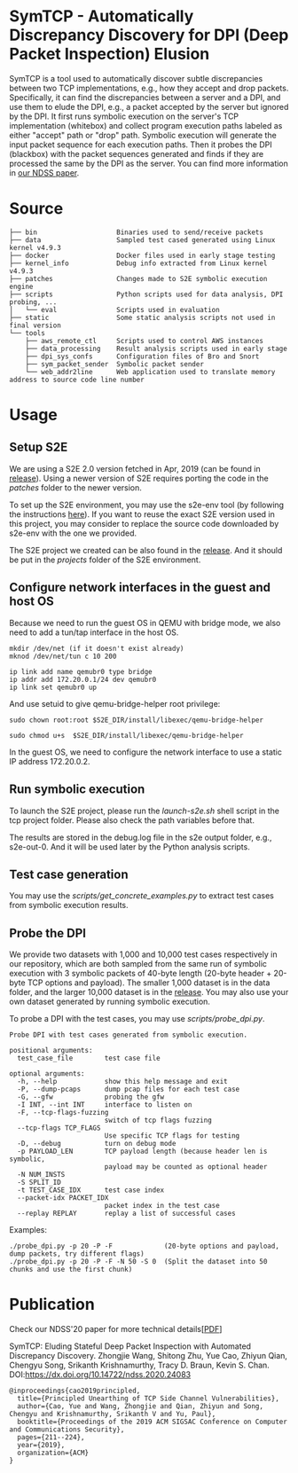 # SymTCP - Automatically Discrepancy Discovery for DPI (Deep Packet Inspection) Elusion

SymTCP is a tool used to automatically discover subtle discrepancies between two TCP implementations, e.g., how they accept and drop packets. Specifically, it can find the discrepancies between a server and a DPI, and use them to elude the DPI, e.g., a packet accepted by the server but ignored by the DPI. It first runs symbolic execution on the server's TCP implementation (whitebox) and collect program execution paths labeled as either "accept" path or "drop" path. Symbolic execution will generate the input packet sequence for each execution paths. Then it probes the DPI (blackbox) with the packet sequences generated and finds if they are processed the same by the DPI as the server. You can find more information in [our NDSS paper](https://www.cs.ucr.edu/~zhiyunq/pub/ndss20_symtcp.pdf).

# Source
```
├── bin                    Binaries used to send/receive packets
├── data                   Sampled test cased generated using Linux kernel v4.9.3
├── docker                 Docker files used in early stage testing
├── kernel_info            Debug info extracted from Linux kernel v4.9.3
├── patches                Changes made to S2E symbolic execution engine
├── scripts                Python scripts used for data analysis, DPI probing, ...
│   └── eval               Scripts used in evaluation
├── static                 Some static analysis scripts not used in final version
└── tools
    ├── aws_remote_ctl     Scripts used to control AWS instances 
    ├── data_processing    Result analysis scripts used in early stage
    ├── dpi_sys_confs      Configuration files of Bro and Snort
    ├── sym_packet_sender  Symbolic packet sender
    └── web_addr2line      Web application used to translate memory address to source code line number

```

# Usage

## Setup S2E

We are using a S2E 2.0 version fetched in Apr, 2019 (can be found in [release](https://github.com/seclab-ucr/sym-tcp/releases/tag/1.0.1)). Using a newer version of S2E requires porting the code in the *patches* folder to the newer version. 

To set up the S2E environment, you may use the s2e-env tool (by following the instructions [here](http://s2e.systems/docs/s2e-env.html)). If you want to reuse the exact S2E version used in this project, you may consider to replace the source code downloaded by s2e-env with the one we provided.

The S2E project we created can be also found in the [release](https://github.com/seclab-ucr/sym-tcp/releases/tag/1.0.1).
And it should be put in the *projects* folder of the S2E environment. 

## Configure network interfaces in the guest and host OS

Because we need to run the guest OS in QEMU with bridge mode, we also need to add a tun/tap interface in the host OS.

```
mkdir /dev/net (if it doesn't exist already)
mknod /dev/net/tun c 10 200

ip link add name qemubr0 type bridge
ip addr add 172.20.0.1/24 dev qemubr0
ip link set qemubr0 up
```

And use setuid to give qemu-bridge-helper root privilege:

```
sudo chown root:root $S2E_DIR/install/libexec/qemu-bridge-helper 

sudo chmod u+s  $S2E_DIR/install/libexec/qemu-bridge-helper
```

In the guest OS, we need to configure the network interface to use a static IP address 172.20.0.2. 

## Run symbolic execution

To launch the S2E project, please run the *launch-s2e.sh* shell script in the tcp project folder. 
Please also check the path variables before that. 

The results are stored in the debug.log file in the s2e output folder, e.g., s2e-out-0. And it will be used later by the Python analysis scripts. 

## Test case generation

You may use the *scripts/get_concrete_examples.py* to extract test cases from symbolic execution results. 

## Probe the DPI

We provide two datasets with 1,000 and 10,000 test cases respectively in our repository, which are both sampled from the same run of symbolic execution with 3 symbolic packets of 40-byte length (20-byte header + 20-byte TCP options and payload).
The smaller 1,000 dataset is in the data folder, and the larger 10,000 dataset is in the [release](https://github.com/seclab-ucr/sym-tcp/releases/tag/1.0). 
You may also use your own dataset generated by running symbolic execution.

To probe a DPI with the test cases, you may use *scripts/probe_dpi.py*.

```
Probe DPI with test cases generated from symbolic execution.

positional arguments:
  test_case_file        test case file

optional arguments:
  -h, --help            show this help message and exit
  -P, --dump-pcaps      dump pcap files for each test case
  -G, --gfw             probing the gfw
  -I INT, --int INT     interface to listen on
  -F, --tcp-flags-fuzzing
                        switch of tcp flags fuzzing
  --tcp-flags TCP_FLAGS
                        Use specific TCP flags for testing
  -D, --debug           turn on debug mode
  -p PAYLOAD_LEN        TCP payload length (because header len is symbolic,
                        payload may be counted as optional header
  -N NUM_INSTS
  -S SPLIT_ID
  -t TEST_CASE_IDX      test case index
  --packet-idx PACKET_IDX
                        packet index in the test case
  --replay REPLAY       replay a list of successful cases
```

Examples:

```
./probe_dpi.py -p 20 -P -F             (20-byte options and payload, dump packets, try different flags)
./probe_dpi.py -p 20 -P -F -N 50 -S 0  (Split the dataset into 50 chunks and use the first chunk)
```

# Publication 

Check our NDSS'20 paper for more technical details[[PDF](https://www.cs.ucr.edu/~zhiyunq/pub/ndss20_symtcp.pdf)]

SymTCP: Eluding Stateful Deep Packet Inspection with Automated Discrepancy Discovery.
Zhongjie Wang, Shitong Zhu, Yue Cao, Zhiyun Qian, Chengyu Song, Srikanth Krishnamurthy, Tracy D. Braun, Kevin S. Chan. 
DOI:https://dx.doi.org/10.14722/ndss.2020.24083

```
@inproceedings{cao2019principled,
  title={Principled Unearthing of TCP Side Channel Vulnerabilities},
  author={Cao, Yue and Wang, Zhongjie and Qian, Zhiyun and Song, Chengyu and Krishnamurthy, Srikanth V and Yu, Paul},
  booktitle={Proceedings of the 2019 ACM SIGSAC Conference on Computer and Communications Security},
  pages={211--224},
  year={2019},
  organization={ACM}
}
```

